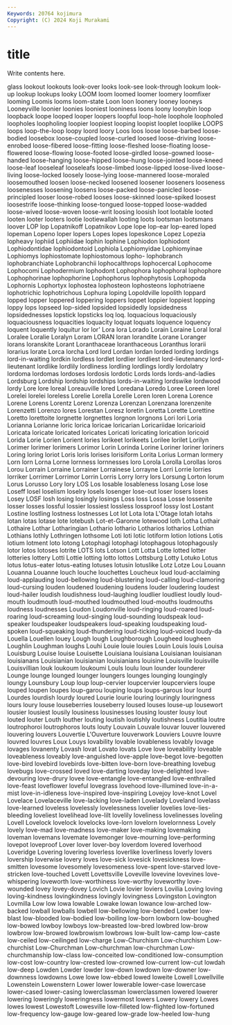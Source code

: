 ```yaml
---
Keywords: 20764 kojimura
Copyright: (C) 2024 Koji Murakami
---
```


# title

Write contents here.



glass
lookout lookouts look-over looks look-see look-through lookum look-up lookup lookups
looky LOOM loom loomed loomer loomery loomfixer looming Loomis looms
loom-state Loon loon loonery looney looneys Looneyville loonier loonies looniest
looniness loons loony loonybin loop loopback loope looped looper loopers
loopful loop-hole loophole loopholed loopholes loopholing loopier loopiest looping loopist
looplet looplike LOOPS loops loop-the-loop loopy loord loory Loos loos
loose loose-barbed loose-bodied loosebox loose-coupled loose-curled loosed loose-driving loose-enrobed loose-fibered
loose-fitting loose-fleshed loose-floating loose-flowered loose-flowing loose-footed loose-girdled loose-gowned loose-handed loose-hanging
loose-hipped loose-hung loose-jointed loose-kneed loose-leaf looseleaf looseleafs loose-limbed loose-lipped loose-lived
loose-living loose-locked loosely loose-lying loose-mannered loose-moraled loosemouthed loosen loose-necked loosened
loosener looseners looseness loosenesses loosening loosens loose-packed loose-panicled loose-principled looser
loose-robed looses loose-skinned loose-spiked loosest loosestrife loose-thinking loose-tongued loose-topped loose-wadded
loose-wived loose-woven loose-writ loosing loosish loot lootable looted looten looter
looters lootie lootiewallah looting loots lootsman lootsmans loover LOP lop
Lopatnikoff Lopatnikov Lope lope lop-ear lop-eared loped lopeman Lopeno loper
lopers Lopes lopes lopeskonce Lopez Lopezia lopheavy lophiid Lophiidae lophin
lophine Lophiodon lophiodont Lophiodontidae lophiodontoid Lophiola Lophiomyidae Lophiomyinae Lophiomys lophiostomate
lophiostomous lopho- lophobranch lophobranchiate Lophobranchii lophocalthrops lophocercal Lophocome Lophocomi Lophodermium
lophodont Lophophora lophophoral lophophore Lophophorinae lophophorine Lophophorus lophophytosis Lophopoda Lophornis
Lophortyx lophostea lophosteon lophosteons lophotriaene lophotrichic lophotrichous Lophura loping Lopoldville
lopolith loppard lopped lopper loppered loppering loppers loppet loppier loppiest
lopping loppy lops lopseed lop-sided lopsided lopsidedly lopsidedness lopsidednesses lopstick
lopsticks loq loq. loquacious loquaciously loquaciousness loquacities loquacity loquat loquats
loquence loquency loquent loquently loquitur lor lor' Lora lora Lorado
Lorain Loraine Loral loral Loralee Loralie Loralyn Loram LORAN loran
lorandite Lorane Loranger lorans loranskite Lorant Loranthaceae loranthaceous Loranthus lorarii
lorarius lorate Lorca lorcha Lord lord Lordan lordan lorded lording
lordings lord-in-waiting lordkin lordless lordlet lordlier lordliest lord-lieutenancy lord-lieutenant lordlike
lordlily lordliness lordling lordlings lordly lordolatry lordoma lordomas lordoses lordosis
lordotic Lords lords lords-and-ladies Lordsburg Lordship lordship lordships lords-in-waiting lordswike
lordwood lordy Lore lore loreal Loreauville lored Loredana Loredo Loree
Loreen lorel Lorelei lorelei loreless Lorelie Lorella Lorelle Loren loren
Lorena Lorence Lorene Lorens Lorentz Lorenz Lorenza Lorenzan Lorenzana lorenzenite
Lorenzetti Lorenzo lores Lorestan Loresz loretin Loretta Lorette Lorettine Loretto
lorettoite lorgnette lorgnettes lorgnon lorgnons Lori lori Loria Lorianna Lorianne
loric lorica loricae loricarian Loricariidae loricarioid Loricata loricate loricated loricates
Loricati loricating lorication loricoid Lorida Lorie Lorien Lorient lories lorikeet
lorikeets Lorilee lorilet Lorilyn Lorimer lorimer lorimers Lorimor Lorin Lorinda
Lorine Loriner loriner loriners Loring loring loriot Loris loris lorises
lorisiform Lorita Lorius Lorman lormery Lorn lorn Lorna Lorne lornness
lornnesses loro Lorola Lorolla Lorollas loros Lorou Lorrain Lorraine Lorrainer
Lorrainese Lorrayne Lorri Lorrie lorries lorriker Lorrimer Lorrimor Lorrin Lorris
Lorry lorry lors Lorsung Lorton lorum Lorus Lorusso Lory lory
LOS Los losable losableness losang Lose lose Loseff losel loselism
loselry losels losenger lose-out loser losers loses Losey LOSF losh
losing losingly losings Loss loss Lossa Losse lossenite losser losses
lossful lossier lossiest lossless lossproof lossy lost Lostant Lostine lostling
lostness lostnesses Lot lot Lota lota L'Otage lotah lotahs lotan
lotas lotase lote lotebush Lot-et-Garonne lotewood loth Lotha Lothair Lothaire
Lothar Lotharingian Lothario lothario Lotharios lotharios Lothian Lothians lothly Lothringen
lothsome Loti loti lotic lotiform lotion lotions Lotis lotium lotment
loto lotong Lotophagi lotophagi lotophagous lotophagously lotor lotos lotoses lotrite
LOTS lots Lotson Lott Lotta Lotte lotted lotter lotteries lottery
Lotti Lottie lotting lotto lottos Lottsburg Lotty Lotuko Lotus lotus
lotus-eater lotus-eating lotuses lotusin lotuslike Lotz Lotze Lou Louann Louanna
Louanne louch louche louchettes Loucheux loud loud-acclaiming loud-applauding loud-bellowing loud-blustering
loud-calling loud-clamoring loud-cursing louden loudened loudening loudens louder loudering loudest
loud-hailer loudish loudishness loud-laughing loudlier loudliest loudly loud-mouth loudmouth loud-mouthed
loudmouthed loud-mouths loudmouths loudness loudnesses Loudon Loudonville loud-ringing loud-roared loud-roaring
loud-screaming loud-singing loud-sounding loudspeak loud-speaker loudspeaker loudspeakers loud-speaking loudspeaking loud-spoken
loud-squeaking loud-thundering loud-ticking loud-voiced loudy-da Louella Louellen louey Lough lough
Loughborough Lougheed lougheen Loughlin Loughman loughs Louhi Louie louie louies
Louin Louis louis Louisa Louisburg Louise louise Louisette Louisiana louisiana
Louisianan louisianan louisianans Louisianian louisianian louisianians louisine Louisville louisville Louisvillian
louk loukoum loukoumi Louls loulu loun lounder lounderer Lounge lounge
lounged lounger loungers lounges lounging loungingly loungy Lounsbury Loup loup
loup-cervier loupcervier loupcerviers loupe louped loupen loupes loup-garou louping loups
loups-garous lour lourd Lourdes lourdish lourdy loured Lourie lourie louring
louringly louringness lours loury louse louseberries louseberry loused louses louse-up
lousewort lousier lousiest lousily lousiness lousinesses lousing louster lousy lout
louted louter Louth louther louting loutish loutishly loutishness Loutitia loutre
loutrophoroi loutrophoros louts louty Louvain Louvale louvar louver louvered louvering
louvers Louvertie L'Ouverture louverwork Louviers Louvre louvre louvred louvres Loux
Louys lovability lovable lovableness lovably lovage lovages lovanenty Lovash lovat
Lovato lovats Love love loveability loveable loveableness loveably love-anguished love-apple
love-begot love-begotten love-bird lovebird lovebirds love-bitten love-born love-breathing lovebug lovebugs
love-crossed loved love-darting loveday love-delighted love-devouring love-drury lovee love-entangle love-entangled
love-enthralled love-feast loveflower loveful lovegrass lovehood love-illumined love-in-a-mist love-in-idleness love-inspired
love-inspiring Lovejoy love-knot Lovel Lovelace Lovelaceville love-lacking love-laden Lovelady Loveland
lovelass love-learned loveless lovelessly lovelessness lovelier lovelies love-lies-bleeding loveliest lovelihead
love-lilt lovelily loveliness lovelinesses loveling Lovell Lovelock lovelock lovelocks love-lorn
lovelorn lovelornness Lovely lovely love-mad love-madness love-maker love-making lovemaking loveman
lovemans lovemate lovemonger love-mourning love-performing lovepot loveproof Lover lover lover-boy
loverdom lovered loverhood Loveridge Lovering lovering loverless loverlike loverliness loverly
lovers lovership loverwise lovery loves love-sick lovesick lovesickness love-smitten lovesome
lovesomely lovesomeness love-spent love-starved love-stricken love-touched Lovett Lovettsville Loveville lovevine
lovevines love-whispering loveworth love-worthiness love-worthy loveworthy love-wounded lovey lovey-dovey Lovich
Lovie lovier loviers Lovilia Loving loving loving-kindness lovingkindness lovingly lovingness
Lovingston Lovington Lovmilla Low low lowa lowable Lowake lowan lowance
low-arched low-backed lowball lowballs lowbell low-bellowing low-bended Lowber low-blast low-blooded
low-bodied low-boiling low-born lowborn low-boughed low-bowed lowboy lowboys low-breasted low-bred
lowbred low-brow lowbrow low-browed lowbrowism lowbrows low-built low-camp low-caste low-ceiled
low-ceilinged low-charge Low-Churchism Low-churchism Low-churchist Low-Churchman Low-churchman low-churchman Low-churchmanship low-class
low-conceited low-conditioned low-consumption low-cost low-country low-crested low-crowned low-current low-cut lowdah
low-deep Lowden Lowder lowder low-down lowdown low-downer low-downness lowdowns Lowe
lowe low-ebbed lowed loweite Lowell Lowellville Lowenstein Lowenstern Lower lower
lowerable lower-case lowercase lower-cased lower-casing lowerclassman lowerclassmen lowered lowerer lowering
loweringly loweringness lowermost lowers Lowery lowery Lowes lowes lowest Lowestoft
Lowesville low-filleted low-flighted low-fortuned low-frequency low-gauge low-geared low-grade low-heeled low-hung
